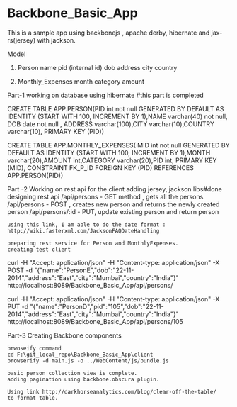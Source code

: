 Backbone_Basic_App
==================

This is a sample app using backbonejs , apache derby, hibernate and jax-rs(jersey) with jackson.


Model
1. Person
	name
	pid (internal id)
	dob
	address
	city
	country

2. Monthly_Expenses
	month
	category
	amount

Part-1 working on database using hibernate #this part is completed

CREATE TABLE APP.PERSON(PID int not null GENERATED BY DEFAULT AS IDENTITY (START WITH 100, INCREMENT BY 1),NAME varchar(40) not null, DOB date not null , ADDRESS varchar(100),CITY varchar(10),COUNTRY varchar(10), PRIMARY KEY (PID))

CREATE TABLE APP.MONTHLY_EXPENSES( MID int not null GENERATED BY DEFAULT AS IDENTITY (START WITH 100, INCREMENT BY 1),MONTH varchar(20),AMOUNT int,CATEGORY varchar(20),PID int, PRIMARY KEY (MID), CONSTRAINT FK_P_ID FOREIGN KEY (PID) REFERENCES APP.PERSON(PID))
	
Part -2 Working on rest api for the client
	adding jersey, jackson libs#done
	designing rest api
		/api/persons - GET method , gets all the persons.
		/api/persons - POST , creates new person and returns the newly created person
		/api/persons/:id - PUT, update existing person and return person

	using this link, I am able to do the date format : http://wiki.fasterxml.com/JacksonFAQDateHandling
	
	preparing rest service for Person and MonthlyExpenses.
	creating test client	
curl -H "Accept: application/json" -H "Content-type: application/json" -X POST -d "{\"name\":\"PersonE\",\"dob\":\"22-11-2014\",\"address\":\"East\",\"city\":\"Mumbai\",\"country\":\"India\"}" http://localhost:8089/Backbone_Basic_App/api/persons/


curl -H "Accept: application/json" -H "Content-type: application/json" -X PUT -d "{\"name\":\"PersonD\",\"pid\":\"105\",\"dob\":\"22-11-2014\",\"address\":\"East\",\"city\":\"Mumbai\",\"country\":\"India\"}" http://localhost:8089/Backbone_Basic_App/api/persons/105

Part-3 Creating Backbone components

	brwoseify command
	cd F:\git_local_repo\Backbone_Basic_App\client
	browserify -d main.js -o ../WebContent/js/bundle.js
	
	basic person collection view is complete.
	adding pagination using backbone.obscura plugin.
	
	Using link http://darkhorseanalytics.com/blog/clear-off-the-table/
	to format table.

